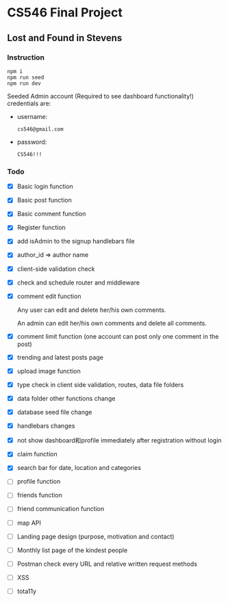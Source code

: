 # CS546 Final Project

## Lost and Found in Stevens

### Instruction

```console
npm i
npm run seed
npm run dev
```

Seeded Admin account (Required to see dashboard functionality!) credentials are:

- username: 

  ``` username 
  cs546@gmail.com
  ```

- password: 

  ``` password 
  CS546!!!
  ```

### Todo 

- [x] Basic login function

- [x] Basic post function

- [x] Basic comment function

- [x] Register function

- [x] add isAdmin to the signup handlebars file

- [x] author_id => author name

- [x] client-side validation check

- [x] check and schedule router and middleware 

- [x] comment edit function

  Any user can edit and delete her/his own comments.

  An admin can edit her/his own comments and delete all comments. 

- [x] comment limit function (one account can post only one comment in the post)

- [x] trending and latest posts page

- [x] upload image function

- [x] type check in client side validation, routes, data file folders

- [x] data folder other functions change

- [x] database seed file change

- [x] handlebars changes

- [x] not show dashboard和profile immediately after registration without login

- [x] claim function

- [x] search bar for date, location and categories

- [ ] profile function

- [ ] friends function

- [ ] friend communication function

- [ ] map API 

- [ ] Landing page design (purpose, motivation and contact)

- [ ] Monthly list page of the kindest people

- [ ] Postman check every URL and relative written request methods

- [ ] XSS

- [ ] tota11y

